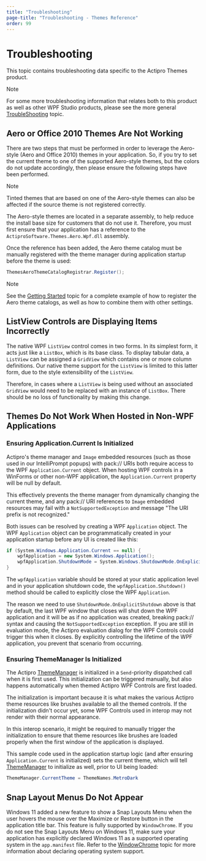 ```yaml
---
title: "Troubleshooting"
page-title: "Troubleshooting - Themes Reference"
order: 99
---
```

# Troubleshooting

This topic contains troubleshooting data specific to the Actipro Themes product.

> [!NOTE]
> For some more troubleshooting information that relates both to this product as well as other WPF Studio products, please see the more general [TroubleShooting](../troubleshooting.md) topic.

## Aero or Office 2010 Themes Are Not Working

There are two steps that must be performed in order to leverage the Aero-style (Aero and Office 2010) themes in your application.  So, if you try to set the current theme to one of the supported Aero-style themes, but the colors do not update accordingly, then please ensure the following steps have been performed.

> [!NOTE]
> Tinted themes that are based on one of the Aero-style themes can also be affected if the source theme is not registered correctly.

The Aero-style themes are located in a separate assembly, to help reduce the install base size for customers that do not use it.  Therefore, you must first ensure that your application has a reference to the `ActiproSoftware.Themes.Aero.Wpf.dll` assembly.

Once the reference has been added, the Aero theme catalog must be manually registered with the theme manager during application startup before the theme is used:

```csharp
ThemesAeroThemeCatalogRegistrar.Register();
```

> [!NOTE]
> See the [Getting Started](getting-started.md) topic for a complete example of how to register the Aero theme catalogs, as well as how to combine them with other settings.

## ListView Controls are Displaying Items Incorrectly

The native WPF `ListView` control comes in two forms.  In its simplest form, it acts just like a `ListBox`, which is its base class.  To display tabular data, a `ListView` can be assigned a `GridView` which contains one or more column definitions.  Our native theme support for the `ListView` is limited to this latter form, due to the style extensibility of the `ListView`.

Therefore, in cases where a `ListView` is being used without an associated `GridView` would need to be replaced with an instance of `ListBox`.  There should be no loss of functionality by making this change.

## Themes Do Not Work When Hosted in Non-WPF Applications

### Ensuring Application.Current Is Initialized

Actipro's theme manager and `Image` embedded resources (such as those used in our IntelliPrompt popups) with pack:// URIs both require access to the WPF `Application.Current` object.  When hosting WPF controls in a WinForms or other non-WPF application, the `Application.Current` property will be null by default.

This effectively prevents the theme manager from dynamically changing the current theme, and any pack:// URI references to `Image` embedded resources may fail with a `NotSupportedException` and message "The URI prefix is not recognized."

Both issues can be resolved by creating a WPF `Application` object.  The WPF `Application` object can be programmatically created in your application startup before any UI is created like this:

```csharp
if (System.Windows.Application.Current == null) {
	wpfApplication = new System.Windows.Application();
	wpfApplication.ShutdownMode = System.Windows.ShutdownMode.OnExplicitShutdown;
}
```

The `wpfApplication` variable should be stored at your static application level and in your application shutdown code, the `wpfApplication.Shutdown()` method should be called to explicitly close the WPF `Application`.

The reason we need to use `ShutdownMode.OnExplicitShutdown` above is that by default, the last WPF window that closes will shut down the WPF application and it will be as if no application was created, breaking pack:// syntax and causing the `NotSupportedException` exception.  If you are still in evaluation mode, the Actipro evaluation dialog for the WPF Controls could trigger this when it closes.  By explicitly controlling the lifetime of the WPF application, you prevent that scenario from occurring.

### Ensuring ThemeManager Is Initialized

The Actipro [ThemeManager](xref:@ActiproUIRoot.Themes.ThemeManager) is initialized in a `Send`-priority dispatched call when it is first used.  This initialization can be triggered manually, but also happens automatically when themed Actipro WPF Controls are first loaded.

The initialization is important because it is what makes the various Actipro theme resources like brushes available to all the themed controls.  If the initialization didn't occur yet, some WPF Controls used in interop may not render with their normal appearance.

In this interop scenario, it might be required to manually trigger the initialization to ensure that theme resources like brushes are loaded properly when the first window of the application is displayed.

This sample code used in the application startup logic (and after ensuring `Application.Current` is initialized) sets the current theme, which will tell [ThemeManager](xref:@ActiproUIRoot.Themes.ThemeManager) to initialize as well, prior to UI being loaded:

```csharp
ThemeManager.CurrentTheme = ThemeNames.MetroDark
```

## Snap Layout Menus Do Not Appear

Windows 11 added a new feature to show a Snap Layouts Menu when the user hovers the mouse over the Maximize or Restore button in the application title bar. This feature is fully supported by `WindowChrome`.  If you do not see the Snap Layouts Menu on Windows 11, make sure your application has explicitly declared Windows 11 as a supported operating system in the `app.manifest` file. Refer to the [WindowChrome](windowchrome.md) topic for more information about declaring operating system support.
